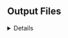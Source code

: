 ## Output Files
<details><summary>Details</summary>

| File | Size |
| --- | --- |
| TestBuildFile1 | 100 B |
| TestBuildFile2 | 1.95 KB |
| TestBuildFile3 | 29.30 KB |
</details>

